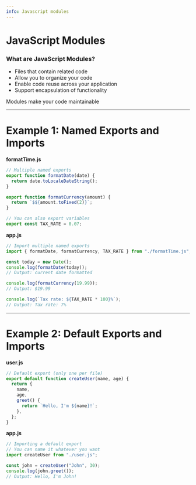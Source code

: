```yaml
---
info: Javascript modules
---
```


# JavaScript Modules

### What are JavaScript Modules?

<v-clicks>

- Files that contain related code
- Allow you to organize your code
- Enable code reuse across your application
- Support encapsulation of functionality

</v-clicks>

<v-clicks>

 <div class="pt-12">
    <span class="px-2 py-1 rounded cursor-pointer bg-green-500 text-white">
        Modules make your code maintainable
    </span>
    </div>
    
</v-clicks>

---

# Example 1: Named Exports and Imports

<div grid="~ cols-2 gap-4">
<div>

**formatTime.js**

```js
// Multiple named exports
export function formatDate(date) {
  return date.toLocaleDateString();
}

export function formatCurrency(amount) {
  return `$${amount.toFixed(2)}`;
}

// You can also export variables
export const TAX_RATE = 0.07;
```

</div>
<div>

**app.js**

```js
// Import multiple named exports
import { formatDate, formatCurrency, TAX_RATE } from "./formatTime.js";

const today = new Date();
console.log(formatDate(today));
// Output: current date formatted

console.log(formatCurrency(19.99));
// Output: $19.99

console.log(`Tax rate: ${TAX_RATE * 100}%`);
// Output: Tax rate: 7%
```

</div>
</div>

---

# Example 2: Default Exports and Imports

<div grid="~ cols-2 gap-4">
<div>

**user.js**

```js
// Default export (only one per file)
export default function createUser(name, age) {
  return {
    name,
    age,
    greet() {
      return `Hello, I'm ${name}!`;
    },
  };
}
```

</div>
<div>

**app.js**

```js
// Importing a default export
// You can name it whatever you want
import createUser from "./user.js";

const john = createUser("John", 30);
console.log(john.greet());
// Output: Hello, I'm John!
```

</div>
</div>
